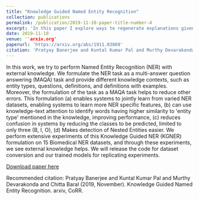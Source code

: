 ```yaml
---
title: "Knowledge Guided Named Entity Recognition"
collection: publications
permalink: /publication/2019-11-10-paper-title-number-4
excerpt: 'In this paper I explore ways te regenerate explanations given a question and correct answer.'
date: 2019-11-10
venue: ''arxiv.org'
paperurl: 'https://arxiv.org/abs/1911.03869'
citation: 'Pratyay Banerjee and Kuntal Kumar Pal and Murthy Devarakonda and Chitta Baral (2019, November). Knowledge Guided Named Entity Recognition. arxiv, CoRR.'
---
```


In this work, we try to perform Named Entity Recognition (NER) with external knowledge. We formulate the NER task as a multi-answer question answering (MAQA) task and provide different knowledge contexts, such as entity types, questions, definitions, and definitions with examples. Moreover, the formulation of the task as a MAQA task helps to reduce other errors. This formulation (a) enables systems to jointly learn from varied NER datasets, enabling systems to learn more NER specific features, (b) can use knowledge-text attention to identify words having higher similarity to 'entity type' mentioned in the knowledge, improving performance, (c) reduces confusion in systems by reducing the classes to be predicted, limited to only three (B, I, O), (d) Makes detection of Nested Entities easier. We perform extensive experiments of this Knowledge Guided NER (KGNER) formulation on 15 Biomedical NER datasets, and through these experiments, we see external knowledge helps. We will release the code for dataset conversion and our trained models for replicating experiments. 

[Download paper here](https://arxiv.org/abs/1911.03869)

Recommended citation: Pratyay Banerjee and Kuntal Kumar Pal and Murthy Devarakonda and Chitta Baral (2019, November). Knowledge Guided Named Entity Recognition. arxiv, CoRR.